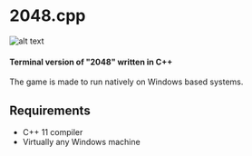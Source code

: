 # 2048.cpp

![alt text](https://ibb.co/m6g55bz)

#### Terminal version of "2048" written in C++

The game is made to run natively on Windows based systems.

## Requirements
- C++ 11 compiler
- Virtually any Windows machine
